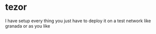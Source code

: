 # tezor
I have setup every thing you just have to deploy it on a test network like granada or as you like 
